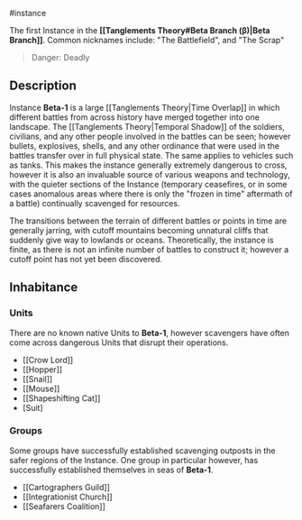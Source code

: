 #instance 

The first Instance in the **[[Tanglements Theory#Beta Branch (β)|Beta Branch]]**. Common nicknames include: "The Battlefield", and "The Scrap"

> Danger: Deadly

## Description

Instance **Beta-1** is a large [[Tanglements Theory|Time Overlap]] in which different battles from across history have merged together into one landscape. The [[Tanglements Theory|Temporal Shadow]] of the soldiers, civilians, and any other people involved in the battles can be seen; however bullets, explosives, shells, and any other ordinance that were used in the battles transfer over in full physical state. The same applies to vehicles such as tanks. This makes the instance generally extremely dangerous to cross, however it is also an invaluable source of various weapons and technology, with the quieter sections of the Instance (temporary ceasefires, or in some cases anomalous areas where there is only the "frozen in time" aftermath of a battle) continually scavenged for resources.

The transitions between the terrain of different battles or points in time are generally jarring, with cutoff mountains becoming unnatural cliffs that suddenly give way to lowlands or oceans. Theoretically, the instance is finite, as there is not an infinite number of battles to construct it; however a cutoff point has not yet been discovered.

## Inhabitance

### Units
There are no known native Units to **Beta-1**, however scavengers have often come across dangerous Units that disrupt their operations.

- [[Crow Lord]]
- [[Hopper]]
- [[Snail]]
- [[Mouse]]
- [[Shapeshifting Cat]]
- [Suit]

### Groups
Some groups have successfully established scavenging outposts in the safer regions of the Instance. One group in particular however, has successfully established themselves in seas of **Beta-1**.

- [[Cartographers Guild]]
- [[Integrationist Church]]
- [[Seafarers Coalition]]